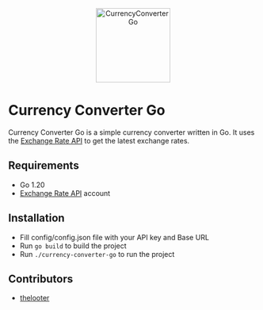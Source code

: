 <div align="center">
<img src="https://i.ibb.co/wJKYyLx/Currency-Converter-Go.png" alt="CurrencyConverterGo" width="150"></div>

# Currency Converter Go

Currency Converter Go is a simple currency converter written in Go. 
It uses the [Exchange Rate API](https://www.exchangerate-api.com/) to get the latest exchange rates.

</div>

## Requirements

- Go 1.20
- [Exchange Rate API](https://www.exchangerate-api.com/) account

## Installation

- Fill config/config.json file with your API key and Base URL
- Run `go build` to build the project
- Run `./currency-converter-go` to run the project

## Contributors

- [thelooter](https://github.com/thelooter)